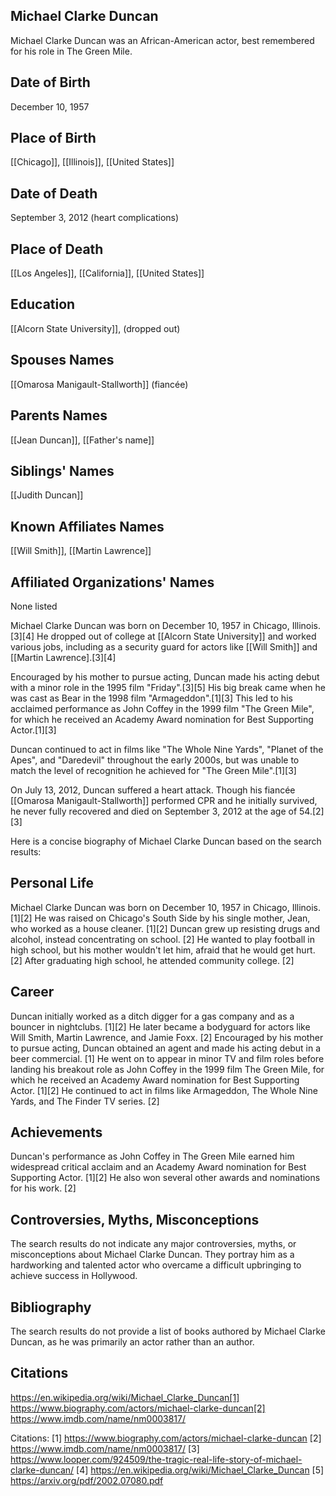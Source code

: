 ## Michael Clarke Duncan
Michael Clarke Duncan was an African-American actor, best remembered for his role in The Green Mile.

## Date of Birth
December 10, 1957

## Place of Birth
[[Chicago]], [[Illinois]], [[United States]]

## Date of Death
September 3, 2012 (heart complications)

## Place of Death
[[Los Angeles]], [[California]], [[United States]]

## Education
[[Alcorn State University]], (dropped out)

## Spouses Names
[[Omarosa Manigault-Stallworth]] (fiancée)

## Parents Names
[[Jean Duncan]], [[Father's name]]

## Siblings' Names
[[Judith Duncan]]

## Known Affiliates Names
[[Will Smith]], [[Martin Lawrence]]

## Affiliated Organizations' Names
None listed

Michael Clarke Duncan was born on December 10, 1957 in Chicago, Illinois.[3][4] He dropped out of college at [[Alcorn State University]] and worked various jobs, including as a security guard for actors like [[Will Smith]] and [[Martin Lawrence].[3][4] 

Encouraged by his mother to pursue acting, Duncan made his acting debut with a minor role in the 1995 film "Friday".[3][5] His big break came when he was cast as Bear in the 1998 film "Armageddon".[1][3] This led to his acclaimed performance as John Coffey in the 1999 film "The Green Mile", for which he received an Academy Award nomination for Best Supporting Actor.[1][3]

Duncan continued to act in films like "The Whole Nine Yards", "Planet of the Apes", and "Daredevil" throughout the early 2000s, but was unable to match the level of recognition he achieved for "The Green Mile".[1][3] 

On July 13, 2012, Duncan suffered a heart attack. Though his fiancée [[Omarosa Manigault-Stallworth]] performed CPR and he initially survived, he never fully recovered and died on September 3, 2012 at the age of 54.[2][3]

Here is a concise biography of Michael Clarke Duncan based on the search results:

## Personal Life
Michael Clarke Duncan was born on December 10, 1957 in Chicago, Illinois. [1][2] He was raised on Chicago's South Side by his single mother, Jean, who worked as a house cleaner. [1][2] Duncan grew up resisting drugs and alcohol, instead concentrating on school. [2] He wanted to play football in high school, but his mother wouldn't let him, afraid that he would get hurt. [2] After graduating high school, he attended community college. [2]

## Career
Duncan initially worked as a ditch digger for a gas company and as a bouncer in nightclubs. [1][2] He later became a bodyguard for actors like Will Smith, Martin Lawrence, and Jamie Foxx. [2] Encouraged by his mother to pursue acting, Duncan obtained an agent and made his acting debut in a beer commercial. [1] He went on to appear in minor TV and film roles before landing his breakout role as John Coffey in the 1999 film The Green Mile, for which he received an Academy Award nomination for Best Supporting Actor. [1][2] He continued to act in films like Armageddon, The Whole Nine Yards, and The Finder TV series. [2]

## Achievements
Duncan's performance as John Coffey in The Green Mile earned him widespread critical acclaim and an Academy Award nomination for Best Supporting Actor. [1][2] He also won several other awards and nominations for his work. [2]

## Controversies, Myths, Misconceptions
The search results do not indicate any major controversies, myths, or misconceptions about Michael Clarke Duncan. They portray him as a hardworking and talented actor who overcame a difficult upbringing to achieve success in Hollywood.

## Bibliography
The search results do not provide a list of books authored by Michael Clarke Duncan, as he was primarily an actor rather than an author.

## Citations 
https://en.wikipedia.org/wiki/Michael_Clarke_Duncan[1] https://www.biography.com/actors/michael-clarke-duncan[2] https://www.imdb.com/name/nm0003817/

Citations:
[1] https://www.biography.com/actors/michael-clarke-duncan
[2] https://www.imdb.com/name/nm0003817/
[3] https://www.looper.com/924509/the-tragic-real-life-story-of-michael-clarke-duncan/
[4] https://en.wikipedia.org/wiki/Michael_Clarke_Duncan
[5] https://arxiv.org/pdf/2002.07080.pdf